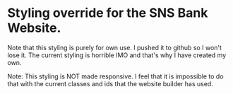 # Styling override for the SNS Bank Website.

Note that this styling is purely for own use. I pushed it to github so I won't lose it. The current styling is horrible IMO and 
that's why I have created my own. 

Note: This styling is NOT made responsive. I feel that it is impossible to do that with the current classes and ids that the website 
builder has used.
